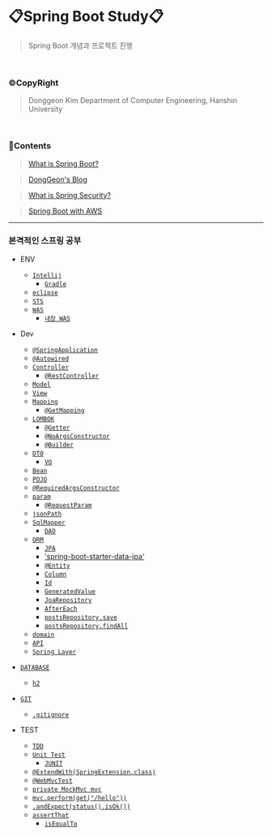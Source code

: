 # 📋Spring Boot Study📋

> Spring Boot 개념과 프로젝트 진행 

<br>

### ©CopyRight

> Donggeon Kim
> Department of Computer Engineering, Hanshin University

<br>


### 📒Contents

> [What is Spring Boot?](https://github.com/DongGeon0908/Spring-Boot/tree/master/Spring%20Boot%20Basic)

> [DongGeon's Blog](https://github.com/DongGeon0908/Spring-Boot/tree/master/Spring%20Boot%20Blog)

> [What is Spring Security?](https://github.com/DongGeon0908/Spring-Boot/tree/master/Spring%20Boot%20Security)

> [Spring Boot with AWS](https://github.com/DongGeon0908/Spring-Boot/tree/master/Spring%20Boot%20With%20AWS)

<hr />

### 본격적인 스프링 공부

- ENV
    + [`Intellij`](https://github.com/DongGeon0908/Spring-Boot/blob/master/Spring%20Boot%20With%20AWS/Intellij.md)
        * [`Gradle`](https://github.com/DongGeon0908/Spring-Boot/blob/master/Spring%20Boot%20With%20AWS/Gradle.md)
    + [`eclipse`](https://github.com/DongGeon0908/Spring-Boot/blob/master/Spring%20Boot%20With%20AWS/eclipse.md)
    + [`STS`](https://github.com/DongGeon0908/Spring-Boot/blob/master/Spring%20Boot%20With%20AWS/STS.md)
    + [`WAS`](https://github.com/DongGeon0908/Spring-Boot/blob/master/Spring%20Boot%20With%20AWS/WAS.md)
        * [`내장 WAS`](https://github.com/DongGeon0908/Spring-Boot/blob/master/Spring%20Boot%20With%20AWS/InnerWAS.md)
- Dev
    + [`@SpringApplication`](https://github.com/DongGeon0908/Spring-Boot/blob/master/Spring%20Boot%20With%20AWS/SpringApplication.md)
    + [`@Autowired`](https://github.com/DongGeon0908/Spring-Boot/blob/master/Spring%20Boot%20With%20AWS/Autowired.md)
    + [`Controller`](https://github.com/DongGeon0908/Spring-Boot/blob/master/Spring%20Boot%20With%20AWS/Controller.md)
        * [`@RestController`](https://github.com/DongGeon0908/Spring-Boot/blob/master/Spring%20Boot%20With%20AWS/RestController.md)
    + [`Model`](https://github.com/DongGeon0908/Spring-Boot/blob/master/Spring%20Boot%20With%20AWS/Model.md)
    + [`View`](https://github.com/DongGeon0908/Spring-Boot/blob/master/Spring%20Boot%20With%20AWS/View.md)
    + [`Mapping`](https://github.com/DongGeon0908/Spring-Boot/blob/master/Spring%20Boot%20With%20AWS/Mapping.md)
        * [`@GetMapping`](https://github.com/DongGeon0908/Spring-Boot/blob/master/Spring%20Boot%20With%20AWS/GetMapping.md)
    + [`LOMBOK`](https://github.com/DongGeon0908/Spring-Boot/blob/master/Spring%20Boot%20With%20AWS/LOMBOK.md)
        * [`@Getter`](https://github.com/DongGeon0908/Spring-Boot/blob/master/Spring%20Boot%20With%20AWS/Getter.md)
        * [`@NoArgsConstructor`](https://github.com/DongGeon0908/Spring-Boot/blob/master/Spring%20Boot%20With%20AWS/NoArgsConstructor.md)
        * [`@Builder`](https://github.com/DongGeon0908/Spring-Boot/blob/master/Spring%20Boot%20With%20AWS/Builder.md)
    + [`DTO`](https://github.com/DongGeon0908/Spring-Boot/blob/master/Spring%20Boot%20With%20AWS/DTO.md)
        * [`VO`](https://github.com/DongGeon0908/Spring-Boot/blob/master/Spring%20Boot%20With%20AWS/VO.md)
    + [`Bean`](https://github.com/DongGeon0908/Spring-Boot/blob/master/Spring%20Boot%20With%20AWS/Bean.md)
    + [`POJO`](https://github.com/DongGeon0908/Spring-Boot/blob/master/Spring%20Boot%20With%20AWS/POJO.md)
    + [`@RequiredArgsConstructor`](https://github.com/DongGeon0908/Spring-Boot/blob/master/Spring%20Boot%20With%20AWS/RequiredArgsConstructor.md)
    + [`param`](https://github.com/DongGeon0908/Spring-Boot/blob/master/Spring%20Boot%20With%20AWS/param.md)
        * [`@RequestParam`](https://github.com/DongGeon0908/Spring-Boot/blob/master/Spring%20Boot%20With%20AWS/RequestParam.md)
    + [`jsonPath`](https://github.com/DongGeon0908/Spring-Boot/blob/master/Spring%20Boot%20With%20AWS/jsonPath.md)
    + [`SqlMapper`](https://github.com/DongGeon0908/Spring-Boot/blob/master/Spring%20Boot%20With%20AWS/SqlMapper.md)
        * [`DAO`](https://github.com/DongGeon0908/Spring-Boot/blob/master/Spring%20Boot%20With%20AWS/DAO.md)
    + [`ORM`](https://github.com/DongGeon0908/Spring-Boot/blob/master/Spring%20Boot%20With%20AWS/ORM.md)
        * [`JPA`](https://github.com/DongGeon0908/Spring-Boot/blob/master/Spring%20Boot%20With%20AWS/JPA.md)
        * ['spring-boot-starter-data-jpa'](https://github.com/DongGeon0908/Spring-Boot/blob/master/Spring%20Boot%20With%20AWS/springbootstarterdatajpa.md)
        * [`@Entity`](https://github.com/DongGeon0908/Spring-Boot/blob/master/Spring%20Boot%20With%20AWS/Entity.md)
        * [`Column`](https://github.com/DongGeon0908/Spring-Boot/blob/master/Spring%20Boot%20With%20AWS/Column.md)
        * [`Id`](https://github.com/DongGeon0908/Spring-Boot/blob/master/Spring%20Boot%20With%20AWS/Id.md)
        * [`GeneratedValue`](https://github.com/DongGeon0908/Spring-Boot/blob/master/Spring%20Boot%20With%20AWS/GeneratedValue.md)
        * [`JpaRepository`](https://github.com/DongGeon0908/Spring-Boot/blob/master/Spring%20Boot%20With%20AWS/JpaRepository.md)
        * [`AfterEach`](https://github.com/DongGeon0908/Spring-Boot/blob/master/Spring%20Boot%20With%20AWS/AfterEach.md)
        * [`postsRepository.save`](https://github.com/DongGeon0908/Spring-Boot/blob/master/Spring%20Boot%20With%20AWS/postsRepositorysave.md)
        * [`postsRepository.findAll`](https://github.com/DongGeon0908/Spring-Boot/blob/master/Spring%20Boot%20With%20AWS/postsRepositoryfindAll.md)
    + [`domain`](https://github.com/DongGeon0908/Spring-Boot/blob/master/Spring%20Boot%20With%20AWS/domain.md)
    + [`API`](https://github.com/DongGeon0908/Spring-Boot/blob/master/Spring%20Boot%20With%20AWS/API.md)
    + [`Spring Layer`](https://github.com/DongGeon0908/Spring-Boot/blob/master/Spring%20Boot%20With%20AWS/SpringLayer.md)

- [`DATABASE`](https://github.com/DongGeon0908/Spring-Boot/blob/master/Spring%20Boot%20With%20AWS/DATABASE.md)
    + [`h2`](https://github.com/DongGeon0908/Spring-Boot/blob/master/Spring%20Boot%20With%20AWS/h2.md)
- [`GIT`](https://github.com/DongGeon0908/Spring-Boot/blob/master/Spring%20Boot%20With%20AWS/GIT.md)
    + [`.gitignore`](https://github.com/DongGeon0908/Spring-Boot/blob/master/Spring%20Boot%20With%20AWS/SpringApplication.md)

- TEST
    + [`TDD`](https://github.com/DongGeon0908/Spring-Boot/blob/master/Spring%20Boot%20With%20AWS/TDD.md)
    + [`Unit Test`](https://github.com/DongGeon0908/Spring-Boot/blob/master/Spring%20Boot%20With%20AWS/Unit%20Test.md)
        * [`JUNIT`](https://github.com/DongGeon0908/Spring-Boot/blob/master/Spring%20Boot%20With%20AWS/JUNIT.md)
    + [`@ExtendWith(SpringExtension.class)`](https://github.com/DongGeon0908/Spring-Boot/blob/master/Spring%20Boot%20With%20AWS/ExtendWith.md)
    + [`@WebMvcTest`](https://github.com/DongGeon0908/Spring-Boot/blob/master/Spring%20Boot%20With%20AWS/WebMvcTest.md)
    + [`private MockMvc mvc`](https://github.com/DongGeon0908/Spring-Boot/blob/master/Spring%20Boot%20With%20AWS/privateMockMvcmvc.md)
    + [`mvc.perform(get("/hello"))`](https://github.com/DongGeon0908/Spring-Boot/blob/master/Spring%20Boot%20With%20AWS/mvcperform.md)
    + [`.andExpect(status().isOk())`](https://github.com/DongGeon0908/Spring-Boot/blob/master/Spring%20Boot%20With%20AWS/andExpect.md)
    + [`assertThat`](https://github.com/DongGeon0908/Spring-Boot/blob/master/Spring%20Boot%20With%20AWS/assertThat.md)
        * [`isEqualTo`](https://github.com/DongGeon0908/Spring-Boot/blob/master/Spring%20Boot%20With%20AWS/isEqualTo.md)


<br>

